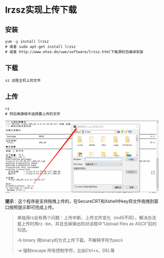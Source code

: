 # lrzsz实现上传下载

## 安装

```
yum -y install lrzsz
# 或者 sudo apt-get install lrzsz
# 或者 http://www.ohse.de/uwe/software/lrzsz.html下载源码包编译安装
```

## 下载

```
sz 远程主机上的文件
```

## 上传

```
rz
# 然后再弹框中选择要上传的文件
```

![img](.\img\1476641-20180927173536163-92754935.png)



**提示**：这个程序是支持拖拽上传的，在SecureCRT和Xshell中key将文件拖拽到窗口按照提示即可完成上传。

> ​		单独用rz会有两个问题：上传中断、上传文件变化（md5不同），解决办法是上传时用rz -be，并且去掉弹出的对话框中“Upload files as ASCII”前的勾选。
>
> -b binary 用binary的方式上传下载，不解释字符为ascii
>
> -e 强制escape 所有控制字符，比如Ctrl+x，DEL等